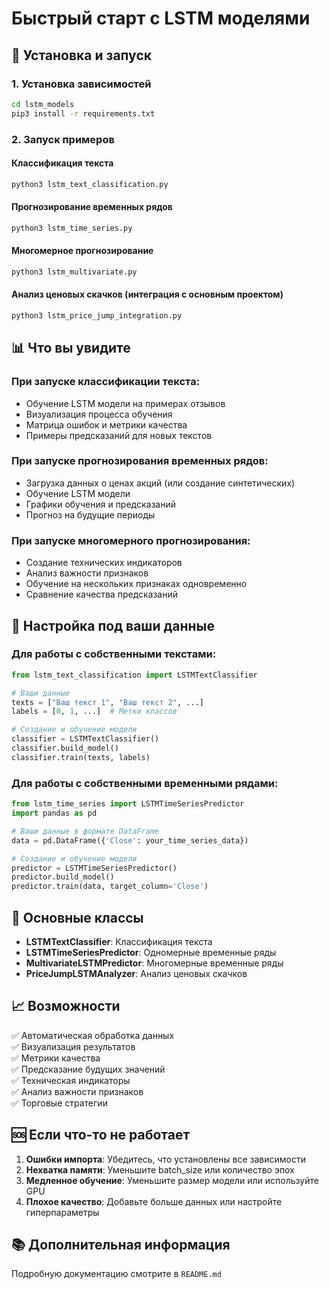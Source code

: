 # Быстрый старт с LSTM моделями

## 🚀 Установка и запуск

### 1. Установка зависимостей
```bash
cd lstm_models
pip3 install -r requirements.txt
```

### 2. Запуск примеров

#### Классификация текста
```bash
python3 lstm_text_classification.py
```

#### Прогнозирование временных рядов
```bash
python3 lstm_time_series.py
```

#### Многомерное прогнозирование
```bash
python3 lstm_multivariate.py
```

#### Анализ ценовых скачков (интеграция с основным проектом)
```bash
python3 lstm_price_jump_integration.py
```

## 📊 Что вы увидите

### При запуске классификации текста:
- Обучение LSTM модели на примерах отзывов
- Визуализация процесса обучения
- Матрица ошибок и метрики качества
- Примеры предсказаний для новых текстов

### При запуске прогнозирования временных рядов:
- Загрузка данных о ценах акций (или создание синтетических)
- Обучение LSTM модели
- Графики обучения и предсказаний
- Прогноз на будущие периоды

### При запуске многомерного прогнозирования:
- Создание технических индикаторов
- Анализ важности признаков
- Обучение на нескольких признаках одновременно
- Сравнение качества предсказаний

## 🔧 Настройка под ваши данные

### Для работы с собственными текстами:
```python
from lstm_text_classification import LSTMTextClassifier

# Ваши данные
texts = ["Ваш текст 1", "Ваш текст 2", ...]
labels = [0, 1, ...]  # Метки классов

# Создание и обучение модели
classifier = LSTMTextClassifier()
classifier.build_model()
classifier.train(texts, labels)
```

### Для работы с собственными временными рядами:
```python
from lstm_time_series import LSTMTimeSeriesPredictor
import pandas as pd

# Ваши данные в формате DataFrame
data = pd.DataFrame({'Close': your_time_series_data})

# Создание и обучение модели
predictor = LSTMTimeSeriesPredictor()
predictor.build_model()
predictor.train(data, target_column='Close')
```

## 🎯 Основные классы

- **LSTMTextClassifier**: Классификация текста
- **LSTMTimeSeriesPredictor**: Одномерные временные ряды
- **MultivariateLSTMPredictor**: Многомерные временные ряды
- **PriceJumpLSTMAnalyzer**: Анализ ценовых скачков

## 📈 Возможности

✅ Автоматическая обработка данных  
✅ Визуализация результатов  
✅ Метрики качества  
✅ Предсказание будущих значений  
✅ Техническая индикаторы  
✅ Анализ важности признаков  
✅ Торговые стратегии  

## 🆘 Если что-то не работает

1. **Ошибки импорта**: Убедитесь, что установлены все зависимости
2. **Нехватка памяти**: Уменьшите batch_size или количество эпох
3. **Медленное обучение**: Уменьшите размер модели или используйте GPU
4. **Плохое качество**: Добавьте больше данных или настройте гиперпараметры

## 📚 Дополнительная информация

Подробную документацию смотрите в `README.md`